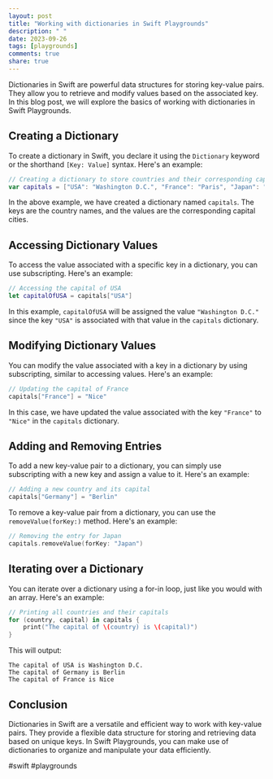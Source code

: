 ```yaml
---
layout: post
title: "Working with dictionaries in Swift Playgrounds"
description: " "
date: 2023-09-26
tags: [playgrounds]
comments: true
share: true
---
```


Dictionaries in Swift are powerful data structures for storing key-value pairs. They allow you to retrieve and modify values based on the associated key. In this blog post, we will explore the basics of working with dictionaries in Swift Playgrounds.

## Creating a Dictionary

To create a dictionary in Swift, you declare it using the `Dictionary` keyword or the shorthand `[Key: Value]` syntax. Here's an example:

```swift
// Creating a dictionary to store countries and their corresponding capitals
var capitals = ["USA": "Washington D.C.", "France": "Paris", "Japan": "Tokyo"]
```

In the above example, we have created a dictionary named `capitals`. The keys are the country names, and the values are the corresponding capital cities.

## Accessing Dictionary Values

To access the value associated with a specific key in a dictionary, you can use subscripting. Here's an example:

```swift
// Accessing the capital of USA
let capitalOfUSA = capitals["USA"]
```

In this example, `capitalOfUSA` will be assigned the value `"Washington D.C."` since the key `"USA"` is associated with that value in the `capitals` dictionary.

## Modifying Dictionary Values

You can modify the value associated with a key in a dictionary by using subscripting, similar to accessing values. Here's an example:

```swift
// Updating the capital of France
capitals["France"] = "Nice"
```

In this case, we have updated the value associated with the key `"France"` to `"Nice"` in the `capitals` dictionary.

## Adding and Removing Entries

To add a new key-value pair to a dictionary, you can simply use subscripting with a new key and assign a value to it. Here's an example:

```swift
// Adding a new country and its capital
capitals["Germany"] = "Berlin"
```

To remove a key-value pair from a dictionary, you can use the `removeValue(forKey:)` method. Here's an example:

```swift
// Removing the entry for Japan
capitals.removeValue(forKey: "Japan")
```

## Iterating over a Dictionary

You can iterate over a dictionary using a for-in loop, just like you would with an array. Here's an example:

```swift
// Printing all countries and their capitals
for (country, capital) in capitals {
    print("The capital of \(country) is \(capital)")
}
```

This will output:

```
The capital of USA is Washington D.C.
The capital of Germany is Berlin
The capital of France is Nice
```

## Conclusion

Dictionaries in Swift are a versatile and efficient way to work with key-value pairs. They provide a flexible data structure for storing and retrieving data based on unique keys. In Swift Playgrounds, you can make use of dictionaries to organize and manipulate your data efficiently.

#swift #playgrounds